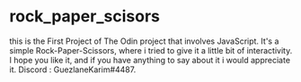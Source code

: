 # rock_paper_scisors
this is the First Project of The Odin project that involves JavaScript.
It's a simple Rock-Paper-Scissors, where i tried to give it a little bit of interactivity.
I hope you like it, and if you have anything to say about it i would appreciate it.
Discord : GuezlaneKarim#4487.
